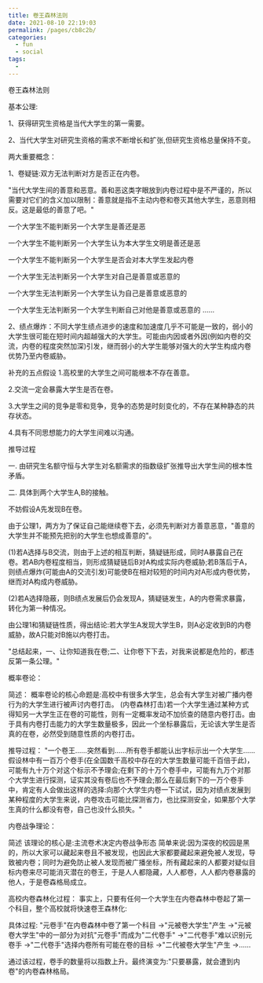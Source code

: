 ```yaml
---
title: 卷王森林法则
date: 2021-08-10 22:19:03
permalink: /pages/cb8c2b/
categories:
  - fun
  - social
tags:
  - 
---
```

卷王森林法则

基本公理:

1、获得研究生资格是当代大学生的第一需要。

2、当代大学生对研究生资格的需求不断增长和扩张,但研究生资格总量保持不变。

两大重要概念：

1、卷疑链:双方无法判断对方是否正在内卷。

"当代大学生间的善意和恶意。善和恶这类字眼放到内卷过程中是不严谨的，所以需要对它们的含义加以限制：善意就是指不主动内卷和卷灭其他大学生，恶意则相反。这是最低的善意了吧。"

一个大学生不能判断另一个大学生是善还是恶

一个大学生不能判断另一个大学生认为本大学生文明是善还是恶

一个大学生不能判断另一个大学生是否会对本大学生发起内卷

一个大学生无法判断另一个大学生对自己是善意或恶意的

一个大学生无法判断另一个大学生认为自己是善意或恶意的

一个大学生无法判断另一个大学生判断自己对他是善意或恶意的
……

2、绩点爆炸：不同大学生绩点进步的速度和加速度几乎不可能是一致的，弱小的大学生很可能在短时间内超越强大的大学生。可能由内因或者外因(例如内卷的交流，内卷的程度突然加深)引发，继而弱小的大学生能够对强大的大学生构成内卷优势乃至内卷威胁。

补充的五点假设
1.高校里的大学生之间可能根本不存在善意。

2.交流一定会暴露大学生是否在卷。

3.大学生之间的竞争是零和竞争，竞争的态势是时刻变化的，不存在某种静态的共存状态。

4.具有不同思想能力的大学生间难以沟通。


推导过程

一. 由研究生名额守恒与大学生对名额需求的指数级扩张推导出大学生间的根本性矛盾。

二. 具体到两个大学生A,B的接触。

不妨假设A先发现B在卷。

由于公理1，两方为了保证自己能继续卷下去，必须先判断对方善意恶意，"善意的大学生并不能预先把别的大学生也想成善意的"。

(1)若A选择与B交流，则由于上述的相互判断，猜疑链形成，同时A暴露自己在卷。若AB内卷程度相当，则形成猜疑链后B对A构成实际内卷威胁;若B落后于A，则绩点爆炸(可能由A的交流引发)可能使B在相对较短的时间内对A形成内卷优势，继而对A构成内卷威胁。

(2)若A选择隐蔽，则B绩点发展后仍会发现A，猜疑链发生，A的内卷需求暴露，转化为第一种情况。

由公理1和猜疑链性质，得出结论:若大学生A发现大学生B，则A必定收到B的内卷威胁，故A只能对B施以内卷打击。

"总结起来，一、让你知道我在卷;二、让你卷下下去，对我来说都是危险的，都违反第一条公理。"


概率卷论：

简述：
概率卷论的核心命题是:高校中有很多大学生，总会有大学生对被广播内卷行为的大学生进行被声讨内卷打击。
(内卷森林打击)若一个大学生通过某种方式得知另一大学生正在卷的可能性，则有一定概率发动不加侦查的随意内卷打击。由于具有内卷打击能力的大学生数量极多，因此一个坐标暴露后，无论该大学生是否真的在卷，必然受到随意性质的内卷打击。

推导过程：
"一个卷王……突然看到……所有卷手都能认出字标示出一个大学生……假设林中有一百万个卷手(在全国数千高校中存在的大学生数量可能千百倍于此)，可能有九十万个对这个标示不予理会;在剩下的十万个卷手中，可能有九万个对那个大学生进行探测，证实其没有卷后也不予理会;那么在最后剩下的一万个卷手中，肯定有人会做出这样的选择:向那个大学生内卷一下试试，因为对绩点发展到某种程度的大学生来说，内卷攻击可能比探测省力，也比探测安全，如果那个大学生真的什么都没有卷，自己也没什么损失。"

内卷战争理论：

简述
该理论的核心是:主流卷术决定内卷战争形态
简单来说:因为深夜的校园是黑的，所以大家可以藏起来卷且不被发现，也因此大家都要藏起来避免被人发现，导致被内卷；同时为避免防止被人发现而被广播坐标，所有藏起来的人都要对疑似目标内卷来尽可能消灭潜在的卷王，于是人人都隐藏，人人都卷，人人都内卷暴露的他人，于是卷森格局成立。

高校内卷森林化过程：
事实上，只要有任何一个大学生在内卷森林中卷起了第一个科目，整个高校就将快速卷王森林化:

具体过程:
"元卷手"在内卷森林中卷了第一个科目
→"元被卷大学生"产生
→"元被卷大学生"中的一部分为对抗"元卷手"而成为"二代卷手"
→"二代卷手"难以识别元卷手
→"二代卷手"选择内卷所有可能在卷的目标
→"二代被卷大学生"产生
→……

通过该过程，卷手的数量将以指数上升。最终演变为:"只要暴露，就会遭到内卷"的内卷森林格局。